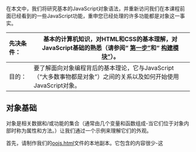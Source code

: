在本文中，我们将研究基本的JavaScript对象语法，并重新访问我们在本课程前面已经看到的一些JavaScript功能，重申您已经处理的许多功能都是对象这一事实。

| 先决条件： | 基本的计算机知识，对HTML和CSS的基本理解，对JavaScript基础的熟悉（请参阅“ [第一步”](https://developer.mozilla.org/en-US/docs/Learn/JavaScript/First_steps)和“ [构建模块”](https://developer.mozilla.org/en-US/docs/Learn/JavaScript/Building_blocks)）。 |
| :--------- | ------------------------------------------------------------ |
| 目的：     | 要了解面向对象编程背后的基本理论，它与JavaScript（“大多数事物都是对象”）之间的关系以及如何开始使用JavaScript对象。 |

## 对象基础

对象是相关数据和/或功能的集合（通常由几个变量和函数组成-当它们位于对象内部时称为属性和方法。）让我们通过一个示例来理解它们的外观。

首先，请制作我们的[oojs.html](https://github.com/mdn/learning-area/blob/master/javascript/oojs/introduction/oojs.html)文件的本地副本。它包含的内容很少-这<script>是我们将源代码写入其中的元素。我们将以此为基础探索基本对象语法。在处理此示例时，您应该打开[开发人员工具JavaScript控制台，](https://developer.mozilla.org/en-US/docs/Learn/Common_questions/What_are_browser_developer_tools#The_JavaScript_console)并准备键入一些命令。

与JavaScript中的许多事情一样，创建对象通常始于定义和初始化变量。尝试在文件中已有的JavaScript代码下方输入以下行，然后保存并刷新：

```js
const person = {};
```

现在打开浏览器的[JavaScript控制台](https://developer.mozilla.org/en-US/docs/Learn/Common_questions/What_are_browser_developer_tools#The_JavaScript_console)，进入`person`其中，然后按Enter/ Return。您应该得到类似于以下行之一的结果：

```js
[object Object]
Object { }
{ }
```

恭喜，您已经创建了第一个对象。任务完成！但这是一个空对象，因此我们不能做太多事情。让我们更新文件中的JavaScript对象，如下所示：

```js
const person = {
  name: ['Bob', 'Smith'],
  age: 32,
  gender: 'male',
  interests: ['music', 'skiing'],
  bio: function() {
    alert(this.name[0] + ' ' + this.name[1] + ' is ' + this.age + ' years old. He likes ' + this.interests[0] + ' and ' + this.interests[1] + '.');
  },
  greeting: function() {
    alert('Hi! I\'m ' + this.name[0] + '.');
  }
};
```

保存并刷新后，尝试在浏览器devtools的JavaScript控制台中输入以下内容：

```js
person.name
person.name[0]
person.age
person.interests[1]
person.bio()
person.greeting()
```

现在，您的对象中已有一些数据和功能，现在可以使用一些简单的语法来访问它们！

**注意**：如果您无法正常使用它，请尝试将您的代码与我们的版本进行比较—请参阅[oojs-finished.html](https://github.com/mdn/learning-area/blob/master/javascript/oojs/introduction/oojs-finished.html)（另[请参见实时运行](http://mdn.github.io/learning-area/javascript/oojs/introduction/oojs-finished.html)）。实时版本将为您提供一个空白屏幕，但是没关系-再次打开您的devtools并尝试输入上述命令以查看对象结构。

那么这是怎么回事？好吧，一个对象由多个成员组成，每个成员都有一个名称（例如`name`和`age`上面）和一个值（例如`['Bob', 'Smith']`和`32`）。每个名称/值对必须用逗号分隔，并且名称和值在每种情况下都用冒号分隔。语法始终遵循以下模式：

```js
const objectName = {
  member1Name: member1Value,
  member2Name: member2Value,
  member3Name: member3Value
};
```

对象成员的值几乎可以是任何东西-在我们的人员对象中，我们有一个字符串，一个数字，两个数组和两个函数。前四个项目是数据项目，被称为对象的**属性**。最后两项是允许对象使用该数据执行某些操作的函数，被称为对象的**方法**。

像这样的对象称为**对象文字** -在创建对象时，我们实际上已经写出了对象内容。这与从类实例化的对象形成对比，我们将在后面讨论。

当您想以某种方式传输一系列结构化的相关数据项时，例如使用向服务器发送请求以将其放入数据库中，使用对象文字创建对象是很常见的。当您要通过名称标识单个项目时，发送单个对象比单独发送多个项目要有效得多，并且比数组更容易使用。

## 点表示法

上面，您使用**点表示法**访问了对象的属性和方法。对象名称（人）充当**命名空间** -必须首先输入它才能访问**封装**在对象内部的所有内容。接下来，您写一个点，然后是您要访问的项目，这可以是简单属性的名称，数组属性的项目或对对象方法之一的调用，例如：

```js
person.age
person.interests[1]
person.bio()
```

### 子命名空间



甚至有可能使一个对象成员的值成为另一个对象。例如，尝试将名称成员从

```js
name: ['Bob', 'Smith'],
```

至

```js
name : {
  first: 'Bob',
  last: 'Smith'
},
```

在这里，我们有效地创建了一个**子命名空间**。这听起来很复杂，但实际上并非如此-要访问这些项目，您只需要将额外的步骤与另一个点链接在一起即可。在JS控制台中尝试以下操作：

```js
person.name.first
person.name.last
```

**重要提示**：此时，您还需要遍历方法代码并更改任何

```js
name[0]
name[1]
```

至

```js
name.first
name.last
```

否则，您的方法将不再起作用。

## 括号符号

还有另一种访问对象属性的方法-使用括号表示法。而不是使用这些：

```js
person.age
person.name.first
```

您可以使用

```js
person['age']
person['name']['first']
```

这看起来与访问数组中的项目的方式非常相似，并且基本上是同一件事–而不是使用索引号来选择项目，而是使用与每个成员的值关联的名称。难怪对象有时被称为**关联数组** -它们将字符串映射到值的方式与数组将数字映射到值的方式相同。

## 设置对象成员

到目前为止，我们只看到检索（或**获取**）对象的成员-你也可以**设置**（更新）通过简单地宣布要组成员（使用点或括号标记），这样的对象成员的值：

```js
person.age = 45;
person['name']['last'] = 'Cratchit';
```

尝试输入上面的行，然后再次让成员查看它们的变化，如下所示：

```js
person.age
person['name']['last']
```

设置成员不仅会更新现有属性和方法的值，还需要更多信息。您还可以创建全新的成员。在JS控制台中尝试以下操作：

```js
person['eyes'] = 'hazel';
person.farewell = function() { alert("Bye everybody!"); }
```

现在，您可以测试新成员：

```js
person['eyes']
person.farewell()
```

括号表示法的一个有用方面是，它不仅可用于动态设置成员值，而且还可用于设置成员名。假设我们希望用户能够通过在两个文本输入中键入成员名称和值来在他们的人员数据中存储自定义值类型。我们可以这样获得这些值：

```js
let myDataName = nameInput.value;
let myDataValue = nameValue.value;
```

然后，我们可以将这个新的成员名称和值添加到`person`对象中，如下所示：

```js
person[myDataName] = myDataValue;
```

要对此进行测试，请尝试在代码中将以下行添加到`person`对象的右大括号下方：

```js
let myDataName = 'height';
let myDataValue = '1.75m';
person[myDataName] = myDataValue;
```

现在尝试保存和刷新，然后在文本输入中输入以下内容：

```js
person.height
```

点表示法无法使用上述方法向对象添加属性，点表示法只能接受文字成员名称，而不能接受指向名称的变量值。

## 这是什么”？

您可能已经注意到我们的方法有些奇怪。以这个为例：

```js
greeting: function() {
  alert('Hi! I\'m ' + this.name.first + '.');
}
```

您可能想知道“这个”是什么。的`this`关键字是指代码被写入内部当前对象-所以在这种情况下，`this`等同于`person`。那么，为什么不只是写`person`呢？正如您在[面向对象的初学者JavaScript](https://developer.mozilla.org/en-US/docs/Learn/JavaScript/Objects/Object-oriented_JS)文章中所看到的那样，当我们开始创建构造函数等时，`this`它非常有用-它始终确保在成员的上下文发生更改时使用正确的值（例如，两个不同的`person`对象实例）可能有不同的名称，但我们要在打招呼时使用自己的名字）。

让我们来说明简化的一对人对象的含义：

```js
const person1 = {
  name: 'Chris',
  greeting: function() {
    alert('Hi! I\'m ' + this.name + '.');
  }
}

const person2 = {
  name: 'Deepti',
  greeting: function() {
    alert('Hi! I\'m ' + this.name + '.');
  }
}
```

在这种情况下，`person1.greeting()`输出“嗨！我是克里斯”。`person2.greeting()`另一方面，即使每种情况下该方法的代码完全相同，也会输出“嗨！我是Deepti。”。正如我们之前所说，`this`它等于代码中包含的对象-用手编写对象文字时这并不是很有用，但是当您动态生成对象（例如使用构造函数）时，它确实会发挥作用。稍后将更加清楚。

## 您一直都在使用对象

当您浏览这些示例时，您可能一直在考虑使用的点符号非常熟悉。那是因为您在整个课程中一直在使用它！每次我们浏览一个使用内置浏览器API或JavaScript对象的示例时，我们都在使用对象，因为这些功能是使用与我们一直在这里研究的对象类型完全相同的对象构建的，尽管比我们自己的基本自定义示例中的更为复杂。

因此，当您使用类似以下的字符串方法时：

```js
myString.split(',');
```

您正在使用`String`该类实例上可用的方法。每次在代码中创建字符串时，该字符串都会自动创建为的实例`String`，因此可以使用几种常见方法和属性。

当您使用如下代码行访问文档对象模型时：

```js
const myDiv = document.createElement('div');
const myVideo = document.querySelector('video');
```

您正在使用`Document`该类实例上可用的方法。对于每个加载的网页，`Document`都会创建一个名为的实例，该实例`document`代表整个页面的结构，内容和其他功能（例如其URL）。同样，这意味着它具有几种可用的常用方法和属性。

同样是几乎任何其他内置对象或API，您一直在使用真实- `Array`，`Math`等。

请注意，内置对象和API并非总是自动创建对象实例。例如，[Notifications API](https://developer.mozilla.org/en-US/docs/Web/API/Notifications_API)（允许现代浏览器触发系统通知）要求您使用构造函数为要触发的每个通知实例化一个新的对象实例。尝试在JavaScript控制台中输入以下内容：

```js
const myNotification = new Notification('Hello!');
```

同样，我们将在以后的文章中介绍构造函数。